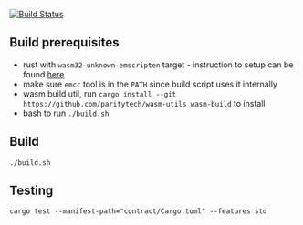 [![Build Status](https://travis-ci.org/paritytech/pwasm-token-example.svg?branch=master)](https://travis-ci.org/paritytech/pwasm-repo-contract)
## Build prerequisites
- rust with `wasm32-unknown-emscripten` target - instruction to setup can be found [here](https://hackernoon.com/compiling-rust-to-webassembly-guide-411066a69fde)
- make sure `emcc` tool is in the `PATH` since build script uses it internally
- wasm build util, run `cargo install --git https://github.com/paritytech/wasm-utils wasm-build` to install
- bash to run `./build.sh`
## Build
`./build.sh`
## Testing
`cargo test --manifest-path="contract/Cargo.toml" --features std`
